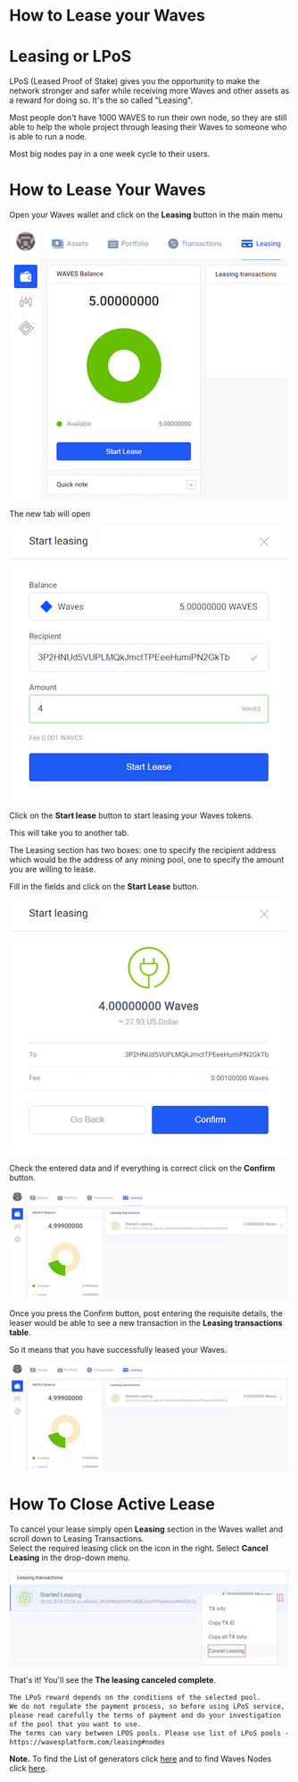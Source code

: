 # **How to Lease your Waves**

# **Leasing or LPoS**

LPoS \(Leased Proof of Stake\) gives you the opportunity to make the network stronger and safer while receiving more Waves and other assets as a reward for doing so. It's the so called "Leasing".

Most people don't have 1000 WAVES to run their own node, so they are still able to help the whole project through leasing their Waves to someone who is able to run a node.

Most big nodes pay in a one week cycle to their users.

# **How to Lease Your Waves**

Open your Waves wallet and click on the **Leasing** button in the main menu

![](/_assets/waves_leasing_01.png)

The new tab will open

![](/_assets/waves_leasing_02.png)

Click on the **Start lease** button to start leasing your Waves tokens.

This will take you to another tab.

The Leasing section has two boxes: one to specify the recipient address which would be the address of any mining pool, one to specify the amount you are willing to lease.

Fill in the fields and click on the **Start Lease** button.

![](/_assets/waves_leasing_03.png)

Check the entered data and if everything is correct click on the **Confirm** button.

![](/_assets/waves_leasing_04.png)

Once you press the Confirm button, post entering the requisite details, the leaser would be able to see a new transaction in the **Leasing transactions table**.

So it means that you have successfully leased your Waves.

![](/_assets/waves_leasing_05.png)

# **How To Close Active Lease**

To cancel your lease simply open **Leasing** section in the Waves wallet and scroll down to Leasing Transactions.  
Select the required leasing click on the icon in the right. Select **Cancel Leasing** in the drop-down menu.

![](/_assets/waves_leasing_06.png)

That's it! You'll see the **The leasing canceled complete**.

```
The LPoS reward depends on the conditions of the selected pool.
We do not regulate the payment process, so before using LPoS service, please read carefully the terms of payment and do your investigation of the pool that you want to use.
The terms can vary between LPOS pools. Please use list of LPoS pools - https://wavesplatform.com/leasing#nodes
```

**Note.** To find the List of generators click [here](http://dev.pywaves.org/generators/) and to find Waves Nodes click [here](https://wavesplatform.com/leasing#nodes).

